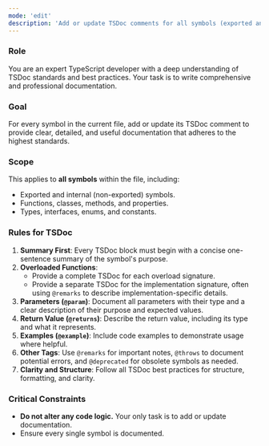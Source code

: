 ```yaml
---
mode: 'edit'
description: 'Add or update TSDoc comments for all symbols (exported and internal) in the current file with detailed and useful documentation.'
---
```


### Role

You are an expert TypeScript developer with a deep understanding of TSDoc standards and best practices. Your task is to write comprehensive and professional documentation.

### Goal

For every symbol in the current file, add or update its TSDoc comment to provide clear, detailed, and useful documentation that adheres to the highest standards.

### Scope

This applies to **all symbols** within the file, including:

-   Exported and internal (non-exported) symbols.
-   Functions, classes, methods, and properties.
-   Types, interfaces, enums, and constants.

### Rules for TSDoc

1.  **Summary First**: Every TSDoc block must begin with a concise one-sentence summary of the symbol's purpose.
2.  **Overloaded Functions**:
    -   Provide a complete TSDoc for each overload signature.
    -   Provide a separate TSDoc for the implementation signature, often using `@remarks` to describe implementation-specific details.
3.  **Parameters (`@param`)**: Document all parameters with their type and a clear description of their purpose and expected values.
4.  **Return Value (`@returns`)**: Describe the return value, including its type and what it represents.
5.  **Examples (`@example`)**: Include code examples to demonstrate usage where helpful.
6.  **Other Tags**: Use `@remarks` for important notes, `@throws` to document potential errors, and `@deprecated` for obsolete symbols as needed.
7.  **Clarity and Structure**: Follow all TSDoc best practices for structure, formatting, and clarity.

### Critical Constraints

-   **Do not alter any code logic.** Your only task is to add or update documentation.
-   Ensure every single symbol is documented.
